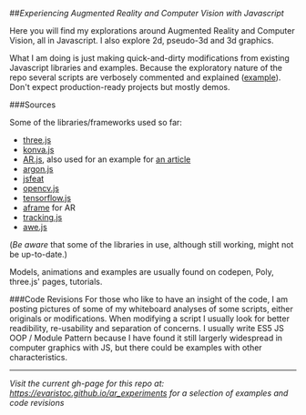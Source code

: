 ##*Experiencing Augmented Reality and Computer Vision with Javascript*

Here you will find my explorations around Augmented Reality and Computer Vision, all in Javascript. I also explore 2d, pseudo-3d and 3d graphics.

What I am doing is just making quick-and-dirty modifications from existing Javascript libraries and examples. Because the exploratory nature of the repo several scripts are verbosely commented and explained ([example](https://github.com/evaristoc/ar_experiments/blob/gh-pages/trackingPLUSjsfeat/nftPLUSaframe/test4.html)). Don't expect production-ready projects but mostly demos.

###Sources

Some of the libraries/frameworks used so far:
* [three.js](https://threejs.org/)
* [konva.js](https://konvajs.org/)
* [AR.js](https://github.com/jeromeetienne/AR.js), also used for an example for [an article](https://medium.com/free-code-camp/an-intro-to-augmented-reality-for-the-javascript-developer-with-an-example-71875ab184ee)
* [argon.js](https://www.argonjs.io/)
* [jsfeat](https://inspirit.github.io/jsfeat/)
* [opencv.js](https://docs.opencv.org/3.4/d5/d10/tutorial_js_root.html)
* [tensorflow.js](https://www.tensorflow.org/js)
* [aframe](https://aframe.io/) for AR
* [tracking.js](https://trackingjs.com/docs.html#trackers)
* [awe.js](https://github.com/buildar/awe.js/)

(*Be aware* that some of the libraries in use, although still working, might not be up-to-date.)

Models, animations and examples are usually found on codepen, Poly, three.js' pages, tutorials.

###Code Revisions
For those who like to have an insight of the code, I am posting pictures of some of my whiteboard analyses of some scripts, either originals or modifications. When modifying a script I usually look for better readibility, re-usability and separation of concerns. I usually write ES5 JS OOP / Module Pattern because I have found it still largerly widespread in computer graphics with JS, but there could be examples with other characteristics.

---

*Visit the current gh-page for this repo at: https://evaristoc.github.io/ar_experiments for a selection of examples and code revisions* 
